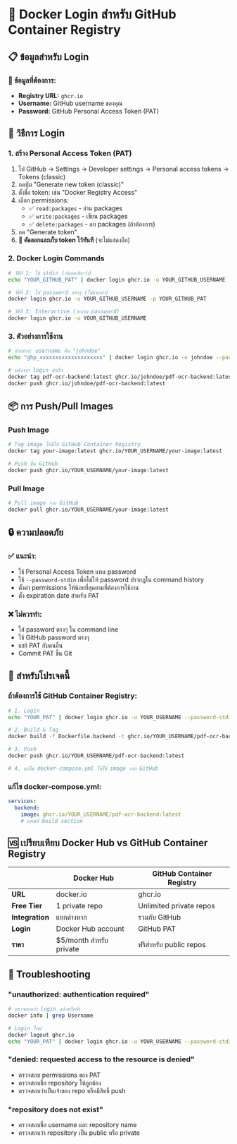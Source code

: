 # 🐳 Docker Login สำหรับ GitHub Container Registry

## 📋 ข้อมูลสำหรับ Login

### 🔑 ข้อมูลที่ต้องการ:
- **Registry URL:** `ghcr.io`
- **Username:** GitHub username ของคุณ
- **Password:** GitHub Personal Access Token (PAT)

## 🚀 วิธีการ Login

### 1. สร้าง Personal Access Token (PAT)

1. ไป GitHub → Settings → Developer settings → Personal access tokens → Tokens (classic)
2. กดปุ่ม "Generate new token (classic)"
3. ตั้งชื่อ token: เช่น "Docker Registry Access"
4. เลือก permissions:
   - ✅ `read:packages` - อ่าน packages
   - ✅ `write:packages` - เขียน packages
   - ✅ `delete:packages` - ลบ packages (ถ้าต้องการ)
5. กด "Generate token"
6. **🚨 คัดลอกและเก็บ token ไว้ทันที** (จะไม่แสดงอีก)

### 2. Docker Login Commands

```bash
# วิธีที่ 1: ใช้ stdin (ปลอดภัยกว่า)
echo "YOUR_GITHUB_PAT" | docker login ghcr.io -u YOUR_GITHUB_USERNAME --password-stdin

# วิธีที่ 2: ใส่ password ตรงๆ (ไม่แนะนำ)
docker login ghcr.io -u YOUR_GITHUB_USERNAME -p YOUR_GITHUB_PAT

# วิธีที่ 3: Interactive (จะถาม password)
docker login ghcr.io -u YOUR_GITHUB_USERNAME
```

### 3. ตัวอย่างการใช้งาน

```bash
# ตัวอย่าง: username คือ "johndoe"
echo "ghp_xxxxxxxxxxxxxxxxxxxx" | docker login ghcr.io -u johndoe --password-stdin

# หลังจาก login สำเร็จ
docker tag pdf-ocr-backend:latest ghcr.io/johndoe/pdf-ocr-backend:latest
docker push ghcr.io/johndoe/pdf-ocr-backend:latest
```

## 📦 การ Push/Pull Images

### Push Image
```bash
# Tag image ให้ชี้ไป GitHub Container Registry
docker tag your-image:latest ghcr.io/YOUR_USERNAME/your-image:latest

# Push ขึ้น GitHub
docker push ghcr.io/YOUR_USERNAME/your-image:latest
```

### Pull Image
```bash
# Pull image จาก GitHub
docker pull ghcr.io/YOUR_USERNAME/your-image:latest
```

## 🔒 ความปลอดภัย

### ✅ แนะนำ:
- ใช้ Personal Access Token แทน password
- ใช้ `--password-stdin` เพื่อไม่ให้ password ปรากฏใน command history
- ตั้งค่า permissions ให้น้อยที่สุดตามที่ต้องการใช้งาน
- ตั้ง expiration date สำหรับ PAT

### ❌ ไม่ควรทำ:
- ใส่ password ตรงๆ ใน command line
- ใช้ GitHub password ตรงๆ
- แชร์ PAT กับคนอื่น
- Commit PAT ขึ้น Git

## 🔧 สำหรับโปรเจคนี้

### ถ้าต้องการใช้ GitHub Container Registry:

```bash
# 1. Login
echo "YOUR_PAT" | docker login ghcr.io -u YOUR_USERNAME --password-stdin

# 2. Build & Tag
docker build -f Dockerfile.backend -t ghcr.io/YOUR_USERNAME/pdf-ocr-backend:latest .

# 3. Push
docker push ghcr.io/YOUR_USERNAME/pdf-ocr-backend:latest

# 4. แก้ไข docker-compose.yml ให้ใช้ image จาก GitHub
```

### แก้ไข docker-compose.yml:
```yaml
services:
  backend:
    image: ghcr.io/YOUR_USERNAME/pdf-ocr-backend:latest
    # แทนที่ build section
```

## 🆚 เปรียบเทียบ Docker Hub vs GitHub Container Registry

| | Docker Hub | GitHub Container Registry |
|---|---|---|
| **URL** | docker.io | ghcr.io |
| **Free Tier** | 1 private repo | Unlimited private repos |
| **Integration** | แยกต่างหาก | รวมกับ GitHub |
| **Login** | Docker Hub account | GitHub PAT |
| **ราคา** | $5/month สำหรับ private | ฟรีสำหรับ public repos |

## 🚨 Troubleshooting

### "unauthorized: authentication required"
```bash
# ตรวจสอบว่า login แล้วหรือยัง
docker info | grep Username

# Login ใหม่
docker logout ghcr.io
echo "YOUR_PAT" | docker login ghcr.io -u YOUR_USERNAME --password-stdin
```

### "denied: requested access to the resource is denied"
- ตรวจสอบ permissions ของ PAT
- ตรวจสอบชื่อ repository ให้ถูกต้อง
- ตรวจสอบว่าเป็นเจ้าของ repo หรือมีสิทธิ์ push

### "repository does not exist"
- ตรวจสอบชื่อ username และ repository name
- ตรวจสอบว่า repository เป็น public หรือ private 